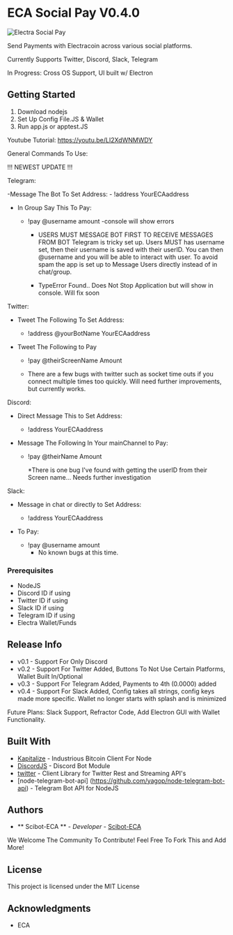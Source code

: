 # ECA Social Pay V0.4.0

![Electra Social Pay](https://i.imgur.com/rwlGj2r.png)

Send Payments with Electracoin across various social platforms. 

Currently Supports Twitter, Discord, Slack, Telegram

In Progress: Cross OS Support, UI built w/ Electron

## Getting Started

1. Download nodejs
2. Set Up Config File.JS & Wallet
3. Run app.js or apptest.JS

Youtube Tutorial: https://youtu.be/LI2XdWNMWDY

General Commands To Use:

!!! NEWEST UPDATE !!!

Telegram: 

-Message The Bot To Set Address:
    - !address YourECAaddress
    
- In Group Say This To Pay:
    - !pay @username amount
        -console will show errors
        
        * USERS MUST MESSAGE BOT FIRST TO RECEIVE MESSAGES FROM BOT
        Telegram is tricky set up. Users MUST has username set, then their username is saved with their userID. You can then @username and you will be able to interact with user. To avoid spam the app is set up to Message Users directly instead of in chat/group.
        
        * TypeError Found.. Does Not Stop Application but will show in console. Will fix soon
        

Twitter:
* Tweet The Following To Set Address:
    * !address @yourBotName YourECAaddress

* Tweet The Following to Pay
    * !pay @theirScreenName Amount

    * There are a few bugs with twitter such as socket time outs if you connect multiple times too quickly. Will need further improvements, but currently works.

Discord:
* Direct Message This to Set Address:
    * !address YourECAaddress

* Message The Following In Your mainChannel to Pay:
    * !pay @theirName Amount

        *There is one bug I've found with getting the userID from their Screen name... Needs further investigation

Slack:
* Message in chat or directly to Set Address:
    * !address YourECAaddress
    
* To Pay:
    * !pay @username amount
        * No known bugs at this time.

### Prerequisites

* NodeJS
* Discord ID if using
* Twitter ID if using
* Slack ID if using
* Telegram ID if using
* Electra Wallet/Funds

## Release Info

* v0.1 - Support For Only Discord
* v0.2 - Support For Twitter Added, Buttons To Not Use Certain Platforms, Wallet Built In/Optional
* v0.3 - Support For Telegram Added, Payments to 4th (0.0000) added
* v0.4 - Support For Slack Added, Config takes all strings, config keys made more specific. Wallet no 
            longer starts with splash and is minimized

Future Plans: Slack Support, Refractor Code, Add Electron GUI with Wallet Functionality.

## Built With

* [Kapitalize](https://github.com/shamoons/Kapitalize) - Industrious Bitcoin Client For Node
* [DiscordJS](https://discord.js.org/#/) - Discord Bot Module
* [twitter](https://github.com/desmondmorris/node-twitter) - Client Library for Twitter Rest and Streaming API's
* [node-telegram-bot-api] (https://github.com/yagop/node-telegram-bot-api) - Telegram Bot API for NodeJS

## Authors

* ** Scibot-ECA ** - *Developer* - [Scibot-ECA](https://github.com/Scibot-ECA)

We Welcome The Community To Contribute! Feel Free To Fork This and Add More!

## License

This project is licensed under the MIT License

## Acknowledgments

* ECA

